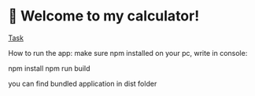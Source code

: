 # 🐣 Welcome to my calculator!

[Task](./Innowise%20Lab%20Internship_%20Level%200_%20Simple%20calculator.pdf)

How to run the app: make sure npm installed on your pc, write in console:

npm install
npm run build

you can find bundled application in dist folder



